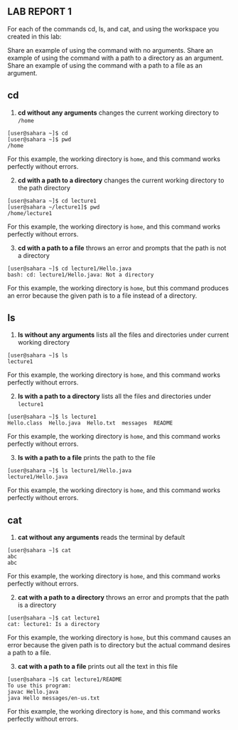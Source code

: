 ## **LAB REPORT 1**

For each of the commands cd, ls, and cat, and using the workspace you created in this lab:

Share an example of using the command with no arguments.
Share an example of using the command with a path to a directory as an argument.
Share an example of using the command with a path to a file as an argument.

## cd
1. **cd without any arguments** changes the current working directory to `/home` 
```
[user@sahara ~]$ cd
[user@sahara ~]$ pwd
/home
```
For this example, the working directory is `home`, and this command works perfectly without errors. 

2. **cd with a path to a directory** changes the current working directory to the path directory
```
[user@sahara ~]$ cd lecture1
[user@sahara ~/lecture1]$ pwd
/home/lecture1
```
For this example, the working directory is `home`, and this command works perfectly without errors. 

3. **cd with a path to a file** throws an error and prompts that the path is not a directory
```
[user@sahara ~]$ cd lecture1/Hello.java
bash: cd: lecture1/Hello.java: Not a directory
```
For this example, the working directory is `home`, but this command produces an error because the given path is to a file instead of a directory. 

## ls
1. **ls without any arguments** lists all the files and directories under current working directory
```
[user@sahara ~]$ ls
lecture1
```
For this example, the working directory is `home`, and this command works perfectly without errors.

2. **ls with a path to a directory** lists all the files and directories under `lecture1`
```
[user@sahara ~]$ ls lecture1
Hello.class  Hello.java  Hello.txt  messages  README
```
For this example, the working directory is `home`, and this command works perfectly without errors. 

3. **ls with a path to a file**  prints the path to the file
```
[user@sahara ~]$ ls lecture1/Hello.java
lecture1/Hello.java
```
For this example, the working directory is `home`, and this command works perfectly without errors. 

## cat
1. **cat without any arguments** reads the terminal by default
```
[user@sahara ~]$ cat
abc
abc
```
For this example, the working directory is `home`, and this command works perfectly without errors. 

2. **cat with a path to a directory** throws an error and prompts that the path is a directory
```
[user@sahara ~]$ cat lecture1
cat: lecture1: Is a directory
```
For this example, the working directory is `home`, but this command causes an error because the given path is to directory but the actual command desires a path to a file.  

3. **cat with a path to a file** prints out all the text in this file
```
[user@sahara ~]$ cat lecture1/README
To use this program:
javac Hello.java
java Hello messages/en-us.txt
```
For this example, the working directory is `home`, and this command works perfectly without errors. 
